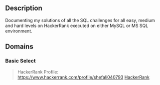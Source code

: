 ## Description
Documenting my solutions of all the SQL challenges for all easy, medium and hard levels on HackerRank executed on either MySQL or MS SQL environment.

## Domains
### Basic Select


> HackerRank Profile: https://www.hackerrank.com/profile/shefali040793
> [HackerRank](https://www.hackerrank.com/profile/shefali040793 "HackerRank Profile")
